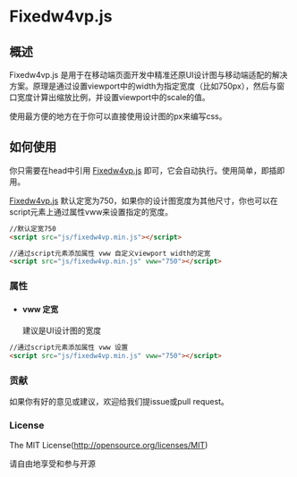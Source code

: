 # Fixedw4vp.js

## 概述

Fixedw4vp.js 是用于在移动端页面开发中精准还原UI设计图与移动端适配的解决方案。原理是通过设置viewport中的width为指定宽度（比如750px），然后与窗口宽度计算出缩放比例，并设置viewport中的scale的值。

使用最方便的地方在于你可以直接使用设计图的px来编写css。

## 如何使用

你只需要在head中引用 [Fixedw4vp.js](https://github.com/yiwanlee/fixedw4vp.git) 即可，它会自动执行。使用简单，即插即用。

[Fixedw4vp.js](https://github.com/yiwanlee/fixedw4vp.git) 默认定宽为750，如果你的设计图宽度为其他尺寸，你也可以在script元素上通过属性vww来设置指定的宽度。

```html
//默认定宽750
<script src="js/fixedw4vp.min.js"></script>

//通过script元素添加属性 vww 自定义viewport width的定宽
<script src="js/fixedw4vp.min.js" vww="750"></script>
```

### 属性

* #### vww 定宽

	建议是UI设计图的宽度

```html
//通过script元素添加属性 vww 设置
<script src="js/fixedw4vp.min.js" vww="750"></script>
```

### 贡献

如果你有好的意见或建议，欢迎给我们提issue或pull request。

### License
The MIT License(http://opensource.org/licenses/MIT)

请自由地享受和参与开源
